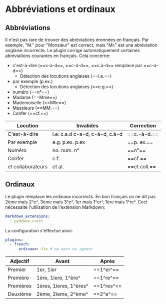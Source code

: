 # Abbréviations et ordinaux

## Abbréviations

Il n'est pas rare de trouver des abréviations éronnées en français. Par exemple, "M." pour "Monsieur" est correct, mais "Mr." est une abréviation anglaise incorrecte. Le plugin corrige automatiquement certaines abréviations courantes en français. Cela concerne:

- c'est-à-dire (<!--fr-typo-ignore-->==c-a-d==, ==c-à-d==, ==c.à-d==<!--/fr-typo-ignore--> remplacé par ==c-a-d==)
  - Détection des locutions anglaises (==i.e.==)
- par exemple (p.ex.)
  - Détection des locutions anglaises (==e.g.==)
- numéro (==n°==)
- Madame (==Mme==)
- Mademoiselle (==Mlle==)
- Messieurs (==MM.==)
- Confer (==cf.==)

| Locution          | Invalides                      | Correction   |
| ----------------- | ------------------------------ | ------------ |
| C'est-à-dire      | i.e. c.a.d c-a-d, c-à-d, c.à-d | ==c.-à-d.==  |
| Par exemple       | e.g. p.ex. p.ex                | ==p. ex.==   |
| Numéro            | no. num. n°                    | ==n°==       |
| Confer            | c.f.                           | ==cf.==      |
| et collaborateurs | et al.                         | ==et coll.== |

## Ordinaux

Le plugin remplace les ordinaux incorrects. En bon français on ne dit pas <span>2ème</span> mais 2^e^, <span>3ème</span> mais 3^e^, <span>1er</span> mais 1^er^, <span>1ère</span> mais 1^re^. Ceci nécessaite l'utilisation de l'extension Markdown:

```yaml
markdown_extensions:
  - pydownx.caret
```

La configuration s'effectue ainsi:

```yaml
plugins:
  - french:
      ordinaux: fix # ou warn ou ignore
```

| Adjectif  | Avant                               | Après      |
| --------- | ----------------------------------- | ---------- |
| Premier   | <span>1er, 1ier</span>              | ==1^er^==  |
| Première  | <span>1ère, 1iere, 1^ère^</span>    | ==1^re^==  |
| Premières | <span>1ères, 1ieres, 1^ères^</span> | ==1^res^== |
| Deuxième  | <span>2ème, 2ieme, 2^ème^</span>    | ==2^e^==   |
